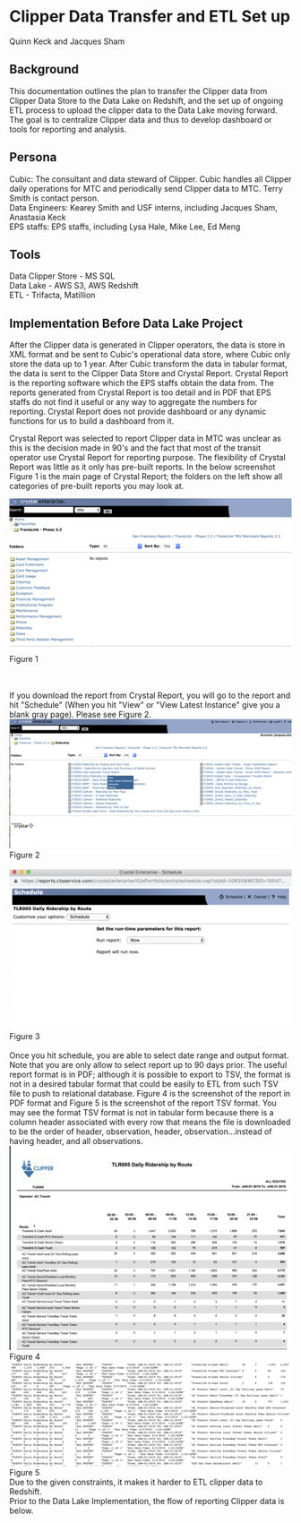 # Clipper Data Transfer and ETL Set up
Quinn Keck and Jacques Sham<br>

## Background

This documentation outlines the plan to transfer the Clipper data from Clipper Data Store to the Data Lake on Redshift, and the set up of ongoing ETL process to upload the clipper data to the Data Lake moving forward. The goal is to centralize Clipper data and thus to develop dashboard or tools for reporting and analysis. 

## Persona
Cubic: The consultant and data steward of Clipper. Cubic handles all Clipper daily operations for MTC and periodically send Clipper data to MTC. Terry Smith is contact person.
<br>
Data Engineers: Kearey Smith and USF interns, including Jacques Sham, Anastasia Keck
<br>
EPS staffs: EPS staffs, including Lysa Hale, Mike Lee, Ed Meng

## Tools
Data Clipper Store - MS SQL<br>
Data Lake - AWS S3, AWS Redshift<br>
ETL - Trifacta, Matillion<br>

## Implementation Before Data Lake Project
After the Clipper data is generated in Clipper operators, the data is store in XML format and be sent to Cubic's operational data store, where Cubic only store the data up to 1 year. After Cubic transform the data in tabular format, the data is sent to the Clipper Data Store and Crystal Report. Crystal Report is the reporting software which the EPS staffs obtain the data from. The reports generated from Crystal Report is too detail and in PDF that EPS staffs do not find it useful or any way to aggregate the numbers for reporting. Crystal Report does not provide dashboard or any dynamic functions for us to build a dashboard from it.
<br>

Crystal Report was selected to report Clipper data in MTC was unclear as this is the decision made in 90's and the fact that most of the transit operator use Crystal Report for reporting purpose. The flexibility of Crystal Report was little as it only has pre-built reports. In the below screenshot Figure 1 is the main page of Crystal Report; the folders on the left show all categories of pre-built reports you may look at.
<br>

![Screenshot](image/fig1.png)
Figure 1

<br><br>
If you download the report from Crystal Report, you will go to the report and hit "Schedule" (When you hit "View" or "View Latest Instance" give you a blank gray page). Please see Figure 2.
![Screenshot](image/fig2.png)
Figure 2
<br><br>
![Screenshot](image/fig3.png)
Figure 3
<br><br>
Once you hit schedule, you are able to select date range and output format. Note that you are only allow to select report up to 90 days prior. The useful report format is in PDF; although it is possible to export to TSV, the format is not in a desired tabular format that could be easily to ETL from such TSV file to push to relational database. Figure 4 is the screenshot of the report in PDF format and Figure 5 is the screenshot of the report TSV format. You may see the format TSV format is not in tabular form because there is a column header associated with every row that means the file is downloaded to be the order of header, observation, header, observation...instead of having header, and all observations.
![Screenshot](image/fig4.png)
Figure 4
![Screenshot](image/fig5.png)
Figure 5
<br>
Due to the given constraints, it makes it harder to ETL clipper data to Redshift.<br>
Prior to the Data Lake Implementation, the flow of reporting Clipper data is below.<br>
